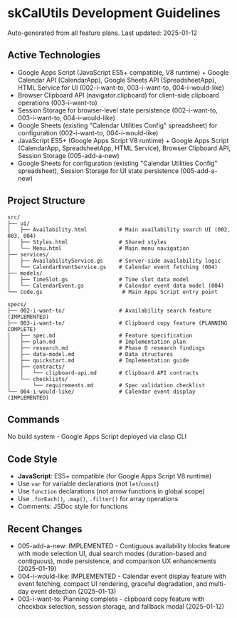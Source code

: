 ﻿# skCalUtils Development Guidelines

Auto-generated from all feature plans. Last updated: 2025-01-12

## Active Technologies
- Google Apps Script (JavaScript ES5+ compatible, V8 runtime) + Google Calendar API (CalendarApp), Google Sheets API (SpreadsheetApp), HTML Service for UI (002-i-want-to, 003-i-want-to, 004-i-would-like)
- Browser Clipboard API (navigator.clipboard) for client-side clipboard operations (003-i-want-to)
- Session Storage for browser-level state persistence (002-i-want-to, 003-i-want-to, 004-i-would-like)
- Google Sheets (existing "Calendar Utilities Config" spreadsheet) for configuration (002-i-want-to, 004-i-would-like)
- JavaScript ES5+ (Google Apps Script V8 runtime) + Google Apps Script (CalendarApp, SpreadsheetApp, HTML Service), Browser Clipboard API, Session Storage (005-add-a-new)
- Google Sheets for configuration (existing "Calendar Utilities Config" spreadsheet), Session Storage for UI state persistence (005-add-a-new)

## Project Structure
```
src/
├── ui/
│   ├── Availability.html          # Main availability search UI (002, 003, 004)
│   ├── Styles.html                # Shared styles
│   └── Menu.html                  # Main menu navigation
├── services/
│   ├── AvailabilityService.gs     # Server-side availability logic
│   └── CalendarEventService.gs    # Calendar event fetching (004)
├── models/
│   ├── TimeSlot.gs                # Time slot data model
│   └── CalendarEvent.gs           # Calendar event data model (004)
└── Code.gs                         # Main Apps Script entry point

specs/
├── 002-i-want-to/                 # Availability search feature (IMPLEMENTED)
├── 003-i-want-to/                 # Clipboard copy feature (PLANNING COMPLETE)
│   ├── spec.md                    # Feature specification
│   ├── plan.md                    # Implementation plan
│   ├── research.md                # Phase 0 research findings
│   ├── data-model.md              # Data structures
│   ├── quickstart.md              # Implementation guide
│   ├── contracts/
│   │   └── clipboard-api.md       # Clipboard API contracts
│   └── checklists/
│       └── requirements.md        # Spec validation checklist
└── 004-i-would-like/              # Calendar event display (IMPLEMENTED)
```

## Commands
No build system - Google Apps Script deployed via clasp CLI

## Code Style
- **JavaScript**: ES5+ compatible (for Google Apps Script V8 runtime)
- Use `var` for variable declarations (not `let`/`const`)
- Use `function` declarations (not arrow functions in global scope)
- Use `.forEach()`, `.map()`, `.filter()` for array operations
- Comments: JSDoc style for functions

## Recent Changes
- 005-add-a-new: IMPLEMENTED - Contiguous availability blocks feature with mode selection UI, dual search modes (duration-based and contiguous), mode persistence, and comparison UX enhancements (2025-01-19)
- 004-i-would-like: IMPLEMENTED - Calendar event display feature with event fetching, compact UI rendering, graceful degradation, and multi-day event detection (2025-01-13)
- 003-i-want-to: Planning complete - clipboard copy feature with checkbox selection, session storage, and fallback modal (2025-01-12)

<!-- MANUAL ADDITIONS START -->
<!-- MANUAL ADDITIONS END -->
